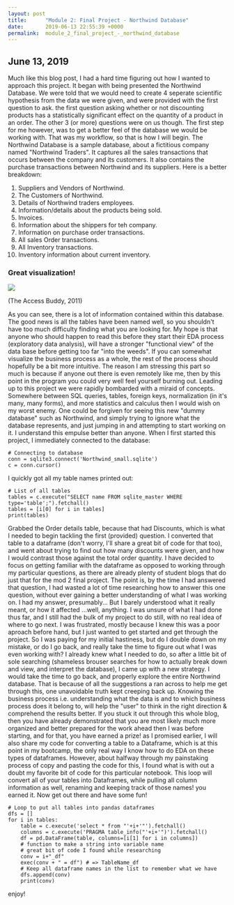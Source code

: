 ```yaml
---
layout: post
title:      "Module 2: Final Project - Northwind Database"
date:       2019-06-13 22:55:39 +0000
permalink:  module_2_final_project_-_northwind_database
---
```



## June 13, 2019

   Much like this blog post, I had a hard time figuring out how I wanted to approach this project. It began with  being presented the Northwind Database. We were told that we would need to create 4 seperate scientific hypothesis from the data we were given, and were provided with the first question to ask. the first question asking whether or not discounting products has a statistically significant effect on the quantity of a product in an order. The other 3 (or more) questions were on us though. The first step for me however, was to get a better feel of the database we would be working with. That was my workflow, so that is how I will begin. The Northwind Database is a sample database, about a fictitious company named "Northwind Traders". It captures all the sales transactions that occurs between the company and its customers. It also contains the purchase transactions between Northwind and its suppliers. Here is a better breakdown:
	 
	 
1.  Suppliers and Vendors of Northwind.
2.  The Customers of Northwind.
3.  Details of Northwind traders employees.
4.  Information/details about the products being sold.
5.  Invoices.
6.  Information about the shippers for teh company.
7.  Information on purchase order transactions.
8.  All sales Order transactions.
9.  All Inventory transactions.
10.  Inventory information about current inventory. 


### Great visualization!

![](https://theaccessbuddy.files.wordpress.com/2011/07/image.png?w=429&h=326)

(The Access Buddy, 2011)

   As you can see, there is a lot of information contained within this database. The good news is all the tables have been named well, so you shouldn't have too much difficulty finding what you are looking for. My hope is that anyone who should happen to read this before they start their EDA process (exploratory data analysis), will have a stronger "functional view" of the data base before getting too far "into the weeds". If you can somewhat visualize the business process as a whole, the rest of the process should hopefully be a bit more intuitive. The reason I am stressing this part so much is because if anyone out there is even remotely like me, then by this point in the program you could very well feel yourself burning out. Leading up to this project we were rapidly bombarded with a miraid of concepts. Somewhere between SQL queries, tables, foreign keys, normalization (in it's many, many forms), and more statistics and calculus then I would wish on my worst enemy. One could be forgiven for seeing this new "dummy database" such as Northwind, and simply trying to ignore what the database represents, and just jumping in  and attempting to  start working on it. 
	 I understand this empulse better than anyone. When I first started this project, I immediately connected to the database: 
	
```
# Connecting to database
conn = sqlite3.connect('Northwind_small.sqlite')
c = conn.cursor()
```

I quickly got all my table names printed out:

```
# List of all tables
tables = c.execute("SELECT name FROM sqlite_master WHERE type='table';").fetchall()
tables = [i[0] for i in tables]
print(tables)
```

   Grabbed the Order details table, because that had Discounts, which is what I needed to begin tackling the first (provided) question. I converted that table to a dataframe (don't worry, I'll share a great bit of code for that too), and went about trying to find out how many discounts were given, and how I would contrast those against the total order quantity. I have decided to focus on getting familiar with the dataframe as opposed to working through my particular questions, as there are already plenty of student blogs that do just that for the mod 2 final project. The point is, by the time I had answered that question, I had wasted a lot of time researching how to answer this one question, without ever gaining a better understanding of what I was working on. I had my answer, presumably... But I barely understood what it really meant, or how it affected ...well, anything. I was unsure of what I had done thus far, and I still had the bulk of my project to do still, with no real idea of where to go next. I was frustrated, mostly because I knew this was a poor aproach before hand, but I just wanted to get started and get through the project. So I was paying for my initial hastiness, but do I double down on my mistake, or do I go back, and really take the time to figure out what I was even working with? 
	 I already knew what I needed to do, so after a little bit of sole searching (shameless brouser searches for how to actually break down and view, and interpret the database), I came up with a new strategy. I would take the time to go back, and properly explore the entire Northwind database. That is because of all the suggestions a ran across to help me get through this, one unavoidable truth kept creeping back up. Knowing the business process i.e. understanding what the data is and to which business process does it belong to, will help the "user" to think in the right direction & comprehend the results better. If you stuck it out through this whole blog, then you have already demonstrated that you are most likely much more organized and better prepared for the work ahead then I was before starting, and for that, you have earned a prize! as I promised earlier, I will also share my code for converting a table to a Dataframe, which is at this point in my bootcamp, the only real way I know how to do EDA on these types of dataframes. However, about halfway through my painstaking process of copy and pasting the code for this, I found what is with out a doubt my favorite bit of code for this particular notebook. This loop will convert all of your tables into Dataframes, while pulling all column information as well, renaming and keeping track of those names! you earned it. Now get out there and have some fun!
	 
```
# Loop to put all tables into pandas dataframes
dfs = []
for i in tables:
    table = c.execute('select * from "'+i+'"').fetchall()
    columns = c.execute('PRAGMA table_info("'+i+'")').fetchall()
    df = pd.DataFrame(table, columns=[i[1] for i in columns])
    # function to make a string into variable name
    # great bit of code I found while researching
    conv = i+"_df"
    exec(conv + " = df") # => TableName_df
    # Keep all dataframe names in the list to remember what we have
    dfs.append(conv)
    print(conv)
```

enjoy!








